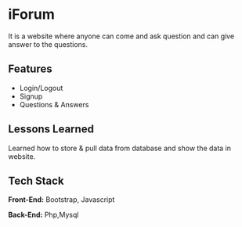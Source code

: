 # iForum

It is a  website where anyone can come and ask question and can give answer to the questions.


## Features

- Login/Logout
- Signup
- Questions & Answers



## Lessons Learned

Learned how to store & pull data from database and show the data in website.

## Tech Stack

**Front-End:** Bootstrap, Javascript

**Back-End:** Php,Mysql


